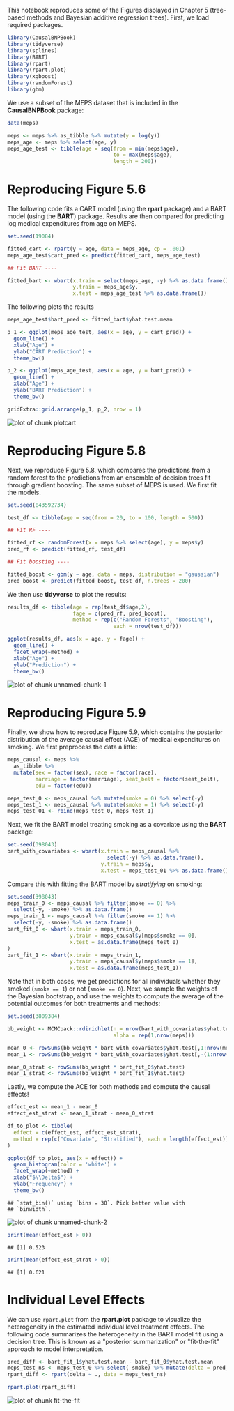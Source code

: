 This notebook reproduces some of the Figures displayed in Chapter 5 (tree-based
methods and Bayesian additive regression trees). First, we load required
packages.


```r
library(CausalBNPBook)
library(tidyverse)
library(splines)
library(BART)
library(rpart)
library(rpart.plot)
library(xgboost)
library(randomForest)
library(gbm)
```

We use a subset of the MEPS dataset that is included in the __CausalBNPBook__
package:


```r
data(meps)

meps <- meps %>% as_tibble %>% mutate(y = log(y))
meps_age <- meps %>% select(age, y)
meps_age_test <- tibble(age = seq(from = min(meps$age),
                                  to = max(meps$age),
                                  length = 200))
```

# Reproducing Figure 5.6

The following code fits a CART model (using the __rpart__ package) and a BART
model (using the __BART__) package. Results are then compared for predicting log
medical expenditures from age on MEPS.


```r
set.seed(19084)

fitted_cart <- rpart(y ~ age, data = meps_age, cp = .001)
meps_age_test$cart_pred <- predict(fitted_cart, meps_age_test)

## Fit BART ----

fitted_bart <- wbart(x.train = select(meps_age, -y) %>% as.data.frame(),
                     y.train = meps_age$y,
                     x.test = meps_age_test %>% as.data.frame())
```

The following plots the results


```r
meps_age_test$bart_pred <- fitted_bart$yhat.test.mean

p_1 <- ggplot(meps_age_test, aes(x = age, y = cart_pred)) +
  geom_line() +
  xlab("Age") +
  ylab("CART Prediction") +
  theme_bw()

p_2 <- ggplot(meps_age_test, aes(x = age, y = bart_pred)) +
  geom_line() +
  xlab("Age") +
  ylab("BART Prediction") +
  theme_bw()

gridExtra::grid.arrange(p_1, p_2, nrow = 1)
```

![plot of chunk plotcart](figure/plotcart-1.png)

# Reproducing Figure 5.8

Next, we reproduce Figure 5.8, which compares the predictions from a random
forest to the predictions from an ensemble of decision trees fit through
gradient boosting. The same subset of MEPS is used. We first fit the models.


```r
set.seed(843592734)

test_df <- tibble(age = seq(from = 20, to = 100, length = 500))

## Fit RF ----

fitted_rf <- randomForest(x = meps %>% select(age), y = meps$y)
pred_rf <- predict(fitted_rf, test_df)

## Fit boosting ----

fitted_boost <- gbm(y ~ age, data = meps, distribution = "gaussian")
pred_boost <- predict(fitted_boost, test_df, n.trees = 200)
```

We then use __tidyverse__ to plot the results:


```r
results_df <- tibble(age = rep(test_df$age,2),
                     fage = c(pred_rf, pred_boost),
                     method = rep(c("Random Forests", "Boosting"),
                                  each = nrow(test_df)))

ggplot(results_df, aes(x = age, y = fage)) +
  geom_line() +
  facet_wrap(~method) +
  xlab("Age") +
  ylab("Prediction") +
  theme_bw()
```

![plot of chunk unnamed-chunk-1](figure/unnamed-chunk-1-1.png)

# Reproducing Figure 5.9

Finally, we show how to reproduce Figure 5.9, which contains the posterior
distribution of the average causal effect (ACE) of medical expenditures on
smoking. We first preprocess the data a little:


```r
meps_causal <- meps %>%
  as_tibble %>%
  mutate(sex = factor(sex), race = factor(race),
         marriage = factor(marriage), seat_belt = factor(seat_belt),
         edu = factor(edu))

meps_test_0 <- meps_causal %>% mutate(smoke = 0) %>% select(-y)
meps_test_1 <- meps_causal %>% mutate(smoke = 1) %>% select(-y)
meps_test_01 <- rbind(meps_test_0, meps_test_1)
```

Next, we fit the BART model treating smoking as a covariate using the __BART__
package:


```r
set.seed(398043)
bart_with_covariates <- wbart(x.train = meps_causal %>%
                                select(-y) %>% as.data.frame(),
                              y.train = meps$y,
                              x.test = meps_test_01 %>% as.data.frame())
```

Compare this with fitting the BART model by _stratifying_ on smoking:


```r
set.seed(398043)
meps_train_0 <- meps_causal %>% filter(smoke == 0) %>%
  select(-y, -smoke) %>% as.data.frame()
meps_train_1 <- meps_causal %>% filter(smoke == 1) %>%
  select(-y, -smoke) %>% as.data.frame()
bart_fit_0 <- wbart(x.train = meps_train_0,
                    y.train = meps_causal$y[meps$smoke == 0],
                    x.test = as.data.frame(meps_test_0)
)
bart_fit_1 <- wbart(x.train = meps_train_1,
                    y.train = meps_causal$y[meps$smoke == 1],
                    x.test = as.data.frame(meps_test_1))
```

Note that in both cases, we get predictions for all individuals whether they
smoked (`smoke == 1`) or not (`smoke == 0`). Next, we sample the weights of the
Bayesian bootstrap, and use the weights to compute the average of the potential
outcomes for both treatments and methods:


```r
set.seed(3809384)

bb_weight <- MCMCpack::rdirichlet(n = nrow(bart_with_covariates$yhat.test),
                                  alpha = rep(1,nrow(meps)))

mean_0 <- rowSums(bb_weight * bart_with_covariates$yhat.test[,1:nrow(meps)])
mean_1 <- rowSums(bb_weight * bart_with_covariates$yhat.test[,-(1:nrow(meps))])

mean_0_strat <- rowSums(bb_weight * bart_fit_0$yhat.test)
mean_1_strat <- rowSums(bb_weight * bart_fit_1$yhat.test)
```

Lastly, we compute the ACE for both methods and compute the causal effects!


```r
effect_est <- mean_1 - mean_0
effect_est_strat <- mean_1_strat - mean_0_strat

df_to_plot <- tibble(
  effect = c(effect_est, effect_est_strat),
  method = rep(c("Covariate", "Stratified"), each = length(effect_est))
)

ggplot(df_to_plot, aes(x = effect)) +
  geom_histogram(color = 'white') +
  facet_wrap(~method) +
  xlab("$\\Delta$") +
  ylab("Frequency") +
  theme_bw()
```

```
## `stat_bin()` using `bins = 30`. Pick better value with
## `binwidth`.
```

![plot of chunk unnamed-chunk-2](figure/unnamed-chunk-2-1.png)

```r
print(mean(effect_est > 0))
```

```
## [1] 0.523
```

```r
print(mean(effect_est_strat > 0))
```

```
## [1] 0.621
```

# Individual Level Effects

We can use `rpart.plot` from the __rpart.plot__ package to visualize the
heterogeneity in the estimated individual level treatment effects. The following
code summarizes the heterogeneity in the BART model fit using a decision tree.
This is known as a "posterior summarization" or "fit-the-fit" approach to model
interpretation.


```r
pred_diff <- bart_fit_1$yhat.test.mean - bart_fit_0$yhat.test.mean
meps_test_ns <- meps_test_0 %>% select(-smoke) %>% mutate(delta = pred_diff)
rpart_diff <- rpart(delta ~ ., data = meps_test_ns)

rpart.plot(rpart_diff)
```

![plot of chunk fit-the-fit](figure/fit-the-fit-1.png)
